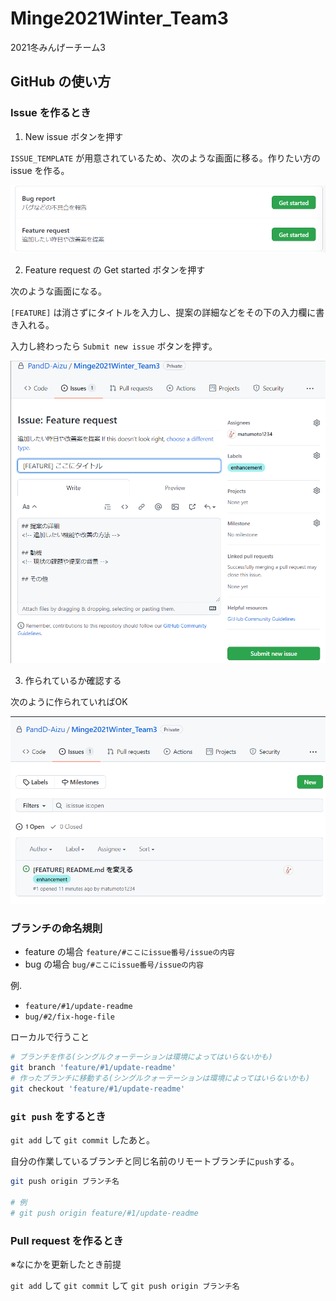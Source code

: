 # Minge2021Winter_Team3
2021冬みんげーチーム3


## GitHub の使い方

### Issue を作るとき

1. New issue ボタンを押す

`ISSUE_TEMPLATE` が用意されているため、次のような画面に移る。作りたい方の issue を作る。

![create_issue1.png](./docs/image/create_issue1.png)


2. Feature request の Get started ボタンを押す

次のような画面になる。

`[FEATURE]` は消さずにタイトルを入力し、提案の詳細などをその下の入力欄に書き入れる。

入力し終わったら `Submit new issue` ボタンを押す。

![create_issue2.png](./docs/image/create_issue2.png)

3. 作られているか確認する

次のように作られていればOK

![create_issue3.png](./docs/image/create_issue3.png)


### ブランチの命名規則

- feature の場合
  `feature/#ここにissue番号/issueの内容`
- bug の場合
  `bug/#ここにissue番号/issueの内容`

例.
- `feature/#1/update-readme`
- `bug/#2/fix-hoge-file`


ローカルで行うこと
```bash
# ブランチを作る(シングルクォーテーションは環境によってはいらないかも)
git branch 'feature/#1/update-readme'
# 作ったブランチに移動する(シングルクォーテーションは環境によってはいらないかも)
git checkout 'feature/#1/update-readme'
```


### `git push` をするとき
`git add` して `git commit` したあと。

自分の作業しているブランチと同じ名前のリモートブランチに`push`する。

```bash
git push origin ブランチ名

# 例
# git push origin feature/#1/update-readme
```



### Pull request を作るとき

※なにかを更新したとき前提

`git add` して `git commit` して `git push origin ブランチ名`

